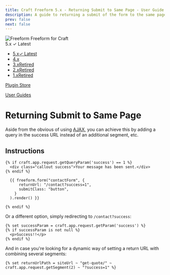 ```yaml
---
title: Craft Freeform 5.x - Returning Submit to Same Page - User Guide
description: A guide to returning a submit of the form to the same page.
prev: false
next: false
---
```


<meta property="og:image" content="https://docs.solspace.com/extras/social/craft/freeform/freeform.png" />

<div id="pr-heading">
    <img src="https://docs.solspace.com/extras/icons/products/freeform-icon.png" alt="Freeform" class="pr-image">
    <span class="pr-name">Freeform</span>
    <span class="pr-category">for Craft</span>
    <div class="pr-v-wrapper">
        <div class="pr-v">
            <span class="pr-v-v">5.x</span>
            <span class="pr-v-type pr-latest">✓ Latest</span>
            <span class="pr-v-arrow arrow down"></span>
        </div>
        <ul class="pr-v-list">
            <li><a href="/craft/freeform/v5/">5.x<span class="pr-v-type pr-latest">✓ Latest</span></a></li>
            <li><a href="/craft/freeform/v4/">4.x</a></li>
            <li><a href="/craft/freeform/v3/">3.x<span class="pr-v-type pr-retired">Retired</span></a></li>
            <li><a href="/craft/freeform/v2/">2.x<span class="pr-v-type pr-retired">Retired</span></a></li>
            <li><a href="/craft/freeform/v1/">1.x<span class="pr-v-type pr-retired">Retired</span></a></li>
        </ul>
    </div>
    <div class="pr-buy">
        <a href="https://plugins.craftcms.com/freeform" class="button button-blue"><span class="external-url">Plugin Store</span></a>
    </div>
</div>

<span class="page-section"><a href="/craft/freeform/v5/guides/">User Guides</a></span>

# Returning Submit to Same Page
Aside from the obvious of using [AJAX](../templates/ajax-forms.md), you can achieve this by adding a query in the success URL instead of an additional segment, etc.


## Instructions

``` twig{1-3,6}
{% if craft.app.request.getQueryParam('success') == 1 %}
  <div class="callout success">Your message has been sent.</div>
{% endif %}

  {{ freeform.form("contactForm", {
      returnUrl: "/contact?success=1",
      submitClass: "button",
    }
  ).render() }}

{% endif %}
```

Or a different option, simply redirecting to `/contact?success`:

``` twig
{% set successParam = craft.app.request.getParam('success') %}
{% if successParam is not null %}
  <p>Success!!</p>
{% endif %}
```

And in case you're looking for a dynamic way of setting a return URL with combining several segments:

``` twig
{% set returnUrlPath = siteUrl ~ "get-quote/" ~ craft.app.request.getSegment(2) ~ "?success=1" %}
```

